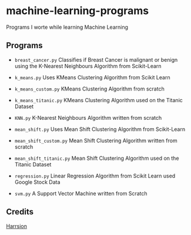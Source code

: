 # machine-learning-programs
Programs I worte while learning Machine Learning

## Programs
- `breast_cancer.py`
Classifies if Breast Cancer is malignant or benign using the K-Nearest Neighbours Algorithm from Scikit-Learn

- `k_means.py`
Uses KMeans Clustering Algorithm from Scikit Learn

- `k_means_custom.py`
KMeans Clustering Algorithm from scratch

- `k_means_titanic.py`
KMeans Clustering Algorithm used on the Titanic Dataset

- `KNN.py`
K-Nearest Neighbours Algorithm written from scratch

- `mean_shift.py`
Uses Mean Shift Clustering Algorithm from Scikit-Learn

- `mean_shift_custom.py`
Mean Shift Clustering Algorithm written from scratch

- `mean_shift_titanic.py`
Mean Shift Clustering Algorithm used on the Titanic Dataset

- `regression.py`
Linear Regression Algorithm from Scikit Learn used Google Stock Data

- `svm.py`
A Support Vector Machine written from Scratch

## Credits
[Harrsion](https://github.com/Sentdex)
